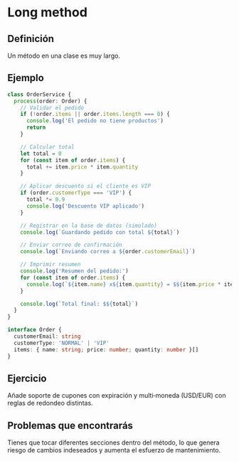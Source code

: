 # Long method

## Definición

Un método en una clase es muy largo.

## Ejemplo

```typescript
class OrderService {
  process(order: Order) {
    // Validar el pedido
    if (!order.items || order.items.length === 0) {
      console.log('El pedido no tiene productos')
      return
    }

    // Calcular total
    let total = 0
    for (const item of order.items) {
      total += item.price * item.quantity
    }

    // Aplicar descuento si el cliente es VIP
    if (order.customerType === 'VIP') {
      total *= 0.9
      console.log('Descuento VIP aplicado')
    }

    // Registrar en la base de datos (simulado)
    console.log(`Guardando pedido con total ${total}`)

    // Enviar correo de confirmación
    console.log(`Enviando correo a ${order.customerEmail}`)

    // Imprimir resumen
    console.log('Resumen del pedido:')
    for (const item of order.items) {
      console.log(`${item.name} x${item.quantity} = $${item.price * item.quantity}`)
    }

    console.log(`Total final: $${total}`)
  }
}

interface Order {
  customerEmail: string
  customerType: 'NORMAL' | 'VIP'
  items: { name: string; price: number; quantity: number }[]
}
```

## Ejercicio

Añade soporte de cupones con expiración y multi‑moneda (USD/EUR) con reglas de redondeo distintas.

## Problemas que encontrarás

Tienes que tocar diferentes secciones dentro del método, lo que genera riesgo de cambios indeseados y aumenta el esfuerzo de mantenimiento.
